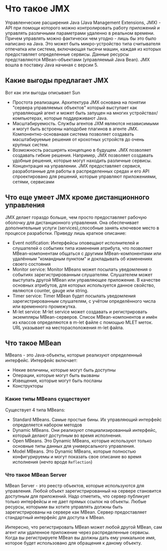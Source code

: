 # Что такое  JMX

Управленческие расширения Java (Java Management Extensions, JMX) -  API при помощи которого можно контролировать работу приложений и управлять различными параметрами удаленно в реальном времени. Причем управлять можно фактически чем угодно - лишь бы это было написано на Java. Это может быть микро-устройство типа считывателя отпечатка или система, включающая тысячи машин, каждая из которых предоставляет определенные сервисы. Данные ресурсы представляются MBean-объектами (управляемый Java Bean). JMX вошла в поставку Java начиная с версии 5.

## Какие выгоды предлагает JMX

Вот как эти выгоды описывает Sun

- Простота реализации. Архитектура JMX основана на понятии "сервера управляемых объектов" который выступает как управляющий агент и может быть запущен на многих устройствах/компьютерах, которые поддерживают Java.
- Масштабируемость. Службы агентов JXM являются независимыми и могут быть встроены наподобие плагинов в агенте JMX. Компонентно-основанаая система позволяет создавать масштабируемые решения от крохотных устройств до очень крупных систем.
- Возможность расширять концепцию в будущем. JMX позволяет создавать гибкие решения. Например, JMX позволяет создавать удобные решения, которые могут находить различные сервисы.
- Концентрация на управлении. JMX предоставляет сервися, разработанные для работы в распределенных средах и его API спроектировано для решений, которые управляют приложениями, сетями, сервисами

## Что еще умеет JMX кроме дистанционного управления

JMX делает гораздо больше, чем просто предоставляет рабочую оболочку для дистанционного управления. Она обеспечивает дополнительные услуги (services),способные занять ключевое место в процессе разработки. Приведу лишь краткое описание:

- Event notification: Интерфейсы оповещают исполнителей и слушателей о событиях типа изменения атрибута, что позволяет MBean-компонентам общаться с другими MBean-компонентами или удалённым "командным пунктом" и докладывать об изменениях своего состояния
- Monitor service: Monitor MBeans может посылать уведомления о событиях зарегистрированным слушателям. Слушателем может выступать другой MBean или управляющее приложение. В качестве основных атрибутов, для которых используется данное свойство, являются counter, gauge или string.
- Timer service: Timer MBean будет посылать уведомления зарегистрированным слушателям, с учётом определённого числа или временного промежутка.
- M-let service: М-let service может создавать и регистрировать экземпляры MBean-серверов. Список MBean-компонентов и имён из классов определяются в m-let файле с помощью MLET меток. URL указывает на месторасположения m-let файла.

## Что такое MBean

MBeans - это Java-объекты, которые реализуют определенный интерфейс. Интерфейс включает:

- Некие величины, которые могут быть доступны
- Операции, которые могут быть вызваны
- Извещения, которые могут быть посланы
- Конструкторы

### Какие типы MBeans существуют

Существует 4 типа MBeans:

- Standard MBeans. Самые простые бины. Их управляющий интерфейс определяется набором методов
- Dynamic MBeans. Они реализуют специализированный интерфейс, который делают доступным во время исполнения.
- Open MBeans. Это Dynamic MBeans, которые используют только основные типы данных для универсального управления.
- Model MBeans. Это Dynamic MBeans, которые полностью конфигурируемы и могут показать свое описание во время исполнения (нечто вроде `Reflection`)

### Что такое MBean Server

MBean Server - это реестр объектов, которые используются для управления. Любой объект зарегистрированный на сервере становится доступным для приложений. Надо отметить, что сервер публикует только интерфейсы и не дает прямых ссылок на объекты. Любые ресурсы, которыми вы хотите управлять должны быть зарегистрированы на сервере как MBean. Сервер предоставляет стандартный интерфейс для доступа к MBean.

Интересно, что регистрировать MBean может любой другой MBean, сам агент или удаленное приложение через распределенные сервисы. Когда вы регистрируете MBean вы должны дать ему уникальное имя, которое будет использовано для обращения к даному объекту.
